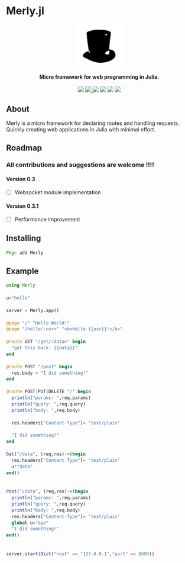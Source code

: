 # Merly.jl
<p align="center"><img src="merly.png" width="25%" ></p>
<p align="center">
<strong>Micro framework for web programming in Julia.</strong>
<br><br>
<a href="https://travis-ci.org/codeneomatrix/Merly.jl"><img src="https://travis-ci.org/codeneomatrix/Merly.jl.svg?branch=master"></a>
<a href="https://codecov.io/gh/codeneomatrix/Merly.jl">
  <img src="https://codecov.io/gh/codeneomatrix/Merly.jl/branch/master/graph/badge.svg" />
</a>
<a href="https://codeneomatrix.github.io/Merly.jl/stable"><img src="https://img.shields.io/badge/docs-stable-blue.svg"></a>
<a href="https://codeneomatrix.github.io/Merly.jl/dev"><img src="https://img.shields.io/badge/docs-dev-blue.svg"></a>
<a href="https://www.repostatus.org/#active"><img src="https://www.repostatus.org/badges/latest/active.svg"></a>
<a href="https://raw.githubusercontent.com/codeneomatrix/Merly.jl/master/LICENSE.md"><img src="https://img.shields.io/badge/License-MIT-blue.svg"></a>
</p>

## About
Merly is a micro framework for declaring routes and handling requests.
Quickly creating web applications in Julia with minimal effort.

Roadmap
-----
### All contributions and suggestions are welcome !!!!

#### Version 0.3
- [ ] Websocket module implementation

#### Version 0.3.1
- [ ] Performance improvement


Installing
----------
```julia
Pkg> add Merly
```

## Example

```julia
using Merly

u="hello"

server = Merly.app()

@page "/" "Hello World!"
@page "/hello/:usr>" "<b>Hello {{usr}}!</b>"

@route GET "/get/:data>" begin
  "get this back: {{data}}"
end

@route POST "/post" begin
  res.body = "I did something!"
end

@route POST|PUT|DELETE "/" begin
  println("params: ",req.params)
  println("query: ",req.query)
  println("body: ",req.body)

  res.headers["Content-Type"]= "text/plain"

  "I did something!"
end

Get("/data", (req,res)->(begin
  res.headers["Content-Type"]= "text/plain"
  u*"data"
end))


Post("/data", (req,res)->(begin
  println("params: ",req.params)
  println("query: ",req.query)
  println("body: ",req.body)
  res.headers["Content-Type"]= "text/plain"
  global u="bye"
  "I did something!"
end))


server.start(Dict("host" => "127.0.0.1","port" => 8000))

```